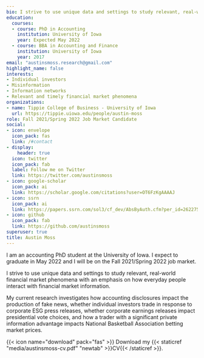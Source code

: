 ```yaml
---
bio: I strive to use unique data and settings to study relevant, real-world financial market phenomena with an emphasis on how everyday people interact with financial market information.
education:
  courses:
  - course: PhD in Accounting
    institution: University of Iowa
    year: Expected May 2022
  - course: BBA in Accounting and Finance
    institution: University of Iowa
    year: 2017
email: "austinsmoss.research@gmail.com"
highlight_name: false
interests:
- Individual investors
- Misinformation
- Information networks
- Relevant and timely financial market phenomena
organizations:
- name: Tippie College of Business - University of Iowa
  url: https://tippie.uiowa.edu/people/austin-moss
role: Fall 2021/Spring 2022 Job Market Candidate
social:
- icon: envelope
  icon_pack: fas
  link: /#contact
- display:
    header: true
  icon: twitter
  icon_pack: fab
  label: Follow me on Twitter
  link: https://twitter.com/austinsmoss
- icon: google-scholar
  icon_pack: ai
  link: https://scholar.google.com/citations?user=OT6FzKgAAAAJ
- icon: ssrn
  icon_pack: ai
  link: https://papers.ssrn.com/sol3/cf_dev/AbsByAuth.cfm?per_id=2622750
- icon: github
  icon_pack: fab
  link: https://github.com/austinsmoss
superuser: true
title: Austin Moss
---
```


I am an accounting PhD student at the University of Iowa. I expect to graduate in May 2022 and I will be on the Fall 2021/Spring 2022 job market. 

I strive to use unique data and settings to study relevant, real-world financial market phenomena with an emphasis on how everyday people interact with financial market information. 

My current research investigates how accounting disclosures impact the production of fake news, whether individual investors trade in response to corporate ESG press releases, whether corporate earnings releases impact presidential vote choices, and how a trader with a significant private information advantage impacts National Basketball Association betting market prices.


{{< icon name="download" pack="fas" >}} Download my {{< staticref "media/austinsmoss-cv.pdf" "newtab" >}}CV{{< /staticref >}}.
